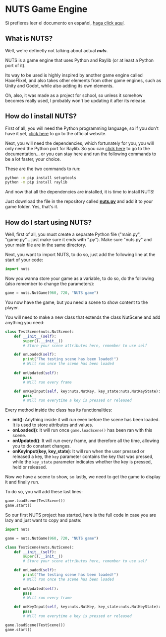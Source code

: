 # NUTS Game Engine

Si prefieres leer el documento en español, [haga click aquí](/README_Ñ.md).

## What is NUTS?

Well, we're definetly not talking about actual **_nuts_**.

NUTS is a game engine that uses Python and Raylib (or at least a Python port of it).

Its way to be used is highly inspired by another game engine called HaxeFlixel, and also takes other elements from other game engines, such as Unity and Godot, while also adding its own elements.

Oh, also, it was made as a project for school, so unless it somehow becomes really used, I probably won't be updating it after its release.

## How do I install NUTS?

First of all, you will need the Python programming language, so if you don't have it yet, [click here](https://www.python.org/) to go to the official website.

Next, you will need the dependencies, which fortunately for you, you will only need the Python port for Raylib. So you can [click here](https://electronstudio.github.io/raylib-python-cffi/README.html#installation) to go to the documentation... or you can stay here and run the following commands to be a lot faster, your choice.

These are the two commands to run:

```bash
python -m pip install setuptools
python -m pip install raylib
```

And now that all the dependencies are installed, it is time to install NUTS!

Just download the file in the repository called [**nuts.py**](/nuts.py) and add it to your game folder. Yes, that's it.

## How do I start using NUTS?

Well, first of all, you must create a separate Python file ("main.py", "game.py"... just make sure it ends with ".py"). Make sure "nuts.py" and your main file are in the same directory.

Next, you want to import NUTS, to do so, just add the following line at the start of your code:

```python
import nuts
```

Now you wanna store your game as a variable, to do so, do the following (also remember to change the parameters):

```python
game = nuts.NutGame(960, 720, "NUTS game")
```

You now have the game, but you need a scene to show content to the player.

You will need to make a new class that extends the class NutScene and add anything you need:

```python
class TestScene(nuts.NutScene):
    def __init__(self):
        super().__init__()
        # Store your scene attributes here, remember to use self

    def onLoaded(self):
        print("The testing scene has been loaded!")
        # Will run once the scene has been loaded
    
    def onUpdated(self):
        pass
        # Will run every frame

    def onKeyInput(self, key:nuts.NutKey, key_state:nuts.NutKeyState):
        pass
        # Will run everytime a key is pressed or released
```

Every method inside the class has its functionalities:
* **init()**: Anything inside it will run even before the scene has been loaded. It is used to store attributes and values.
* **onLoaded()**: It will run once `game.loadScene()` has been ran with this scene.
* **onUpdated()**: It will run every frame, and therefore all the time, allowing you to do constant changes.
* **onKeyInput(key, key_state)**: It will run when the user pressed or released a key, the `key` parameter contains the key that was pressed, while the `key_state` parameter indicates whether the key is pressed, held or released.

Now we have a scene to show, so lastly, we need to get the game to display it and finally run.

To do so, you will add these last lines:

```python
game.loadScene(TestScene())
game.start()
```

So our first NUTS project has started, here is the full code in case you are lazy and just want to copy and paste:

```python
import nuts

game = nuts.NutGame(960, 720, "NUTS game")

class TestScene(nuts.NutScene):
    def __init__(self):
        super().__init__()
        # Store your scene attributes here, remember to use self

    def onLoaded(self):
        print("The testing scene has been loaded!")
        # Will run once the scene has been loaded
    
    def onUpdated(self):
        pass
        # Will run every frame

    def onKeyInput(self, key:nuts.NutKey, key_state:nuts.NutKeyState):
        pass
        # Will run everytime a key is pressed or released

game.loadScene(TestScene())
game.start()
```